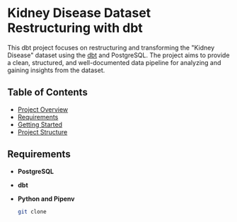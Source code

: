 # Kidney Disease Dataset Restructuring with dbt

This dbt project focuses on restructuring and transforming the "Kidney Disease" dataset using the [dbt](https://www.getdbt.com/)  and PostgreSQL. The project aims to provide a clean, structured, and well-documented data pipeline for analyzing and gaining insights from the dataset.

## Table of Contents

- [Project Overview](#project-overview)
- [Requirements](#requirements)
- [Getting Started](#getting-started)
- [Project Structure](#project-structure)


## Requirements


- **PostgreSQL**

- **dbt**

- **Python and Pipenv**


  ```bash
  git clone 
 
